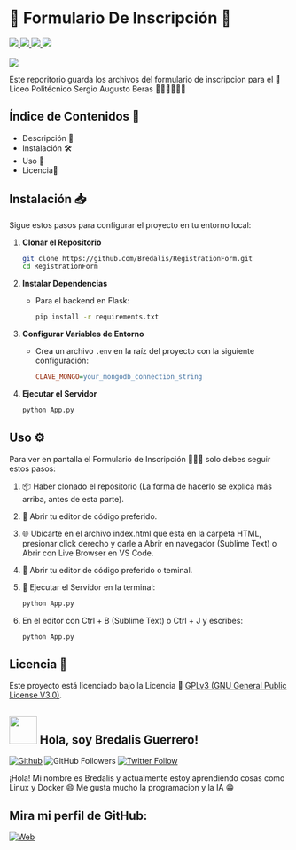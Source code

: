 <h1><b>📝 Formulario De Inscripción 📝</b></h1>
<a href="https://lenguajehtml.com/" target="_blank"> 
  <img src="https://img.shields.io/badge/HTML-E74C3C">
</a>
<a href="https://lenguajecss.com/" target="_blank">
  <img src="https://img.shields.io/badge/CSS-3498DB">  
</a>
<a href="https://lenguajejs.com/" target="_blank">
  <img src="https://img.shields.io/badge/JavaScript-F7DC6F">
</a>
<a href="https://www.php.net/docs.php" target="_blank">
  <img src="https://img.shields.io/badge/PHP-A569BD">
</a>
<br><br>

<img src="https://i.pinimg.com/236x/6b/27/69/6b2769eeeddbb7a575b20e34f70ec8d5.jpg">

<p>
  Este reporitorio guarda los archivos del formulario de inscripcion para el 🏫 Liceo
  Politécnico Sergio Augusto Beras 👩🏻‍🎓👨🏻‍🎓
</p>

## Índice de Contenidos 🧾

- Descripción 📝
- Instalación 🛠️
- Uso 📘
- Licencia📜

## **Instalación** 📥

Sigue estos pasos para configurar el proyecto en tu entorno local:

1. **Clonar el Repositorio**
    ```bash
    git clone https://github.com/Bredalis/RegistrationForm.git
    cd RegistrationForm
    ```

2. **Instalar Dependencias**
    - Para el backend en Flask:
      ```bash
      pip install -r requirements.txt
      ```

3. **Configurar Variables de Entorno**
    - Crea un archivo `.env` en la raíz del proyecto con la siguiente configuración:
      ```ini
      CLAVE_MONGO=your_mongodb_connection_string
      ```

4. **Ejecutar el Servidor**
    ```bash
    python App.py
    ```

## Uso ⚙️

Para ver en pantalla el Formulario de Inscripción 👩🏻‍🎓 solo debes seguir estos pasos:

1. 📦 Haber clonado el repositorio (La forma de hacerlo se explica más arriba, antes de esta parte).

2. 📝 Abrir tu editor de código preferido.

3.  🌐 Ubicarte en el archivo index.html que está en la carpeta HTML, presionar click derecho y darle
   a Abrir en navegador (Sublime Text) o Abrir con Live Browser en VS Code.

2. 📝 Abrir tu editor de código preferido o teminal.

1. 🔧 Ejecutar el Servidor en la terminal:
    ```bash
    python App.py
    ```

4. En el editor con Ctrl + B (Sublime Text) o Ctrl + J y escribes:
    ```bash
    python App.py

## Licencia 📜

Este proyecto está licenciado bajo la Licencia 📜 <a href="https://www.gnu.org/licenses/gpl-3.0.en.html" target="_blank">GPLv3 (GNU General Public License V3.0)</a>.

## <img src="https://avatars.githubusercontent.com/u/111624948?s=400&u=cd081f79392220d8cd2a22f2a8d5d3b18814350a&v=4" width="50" height="50"> Hola, soy Bredalis Guerrero!
[![Github](https://img.shields.io/github/followers/Bredalis?label=Follow&style=social)](https://github.com/Bredalis)
![GitHub Followers](https://img.shields.io/github/stars/bredalis?style=social)
[![Twitter Follow](https://img.shields.io/twitter/follow/bredalis_P?style=social)](https://twitter.com/bredalis_P)

¡Hola! Mi nombre es Bredalis y actualmente estoy aprendiendo cosas como Linux y Docker 😄
Me gusta mucho la programacion y la IA 😁

## Mira mi perfil de GitHub:
[![Web](https://img.shields.io/badge/GitHub-Bredalis-14a1f0?style=for-the-badge&logo=github&logoColor=white&labelColor=101010)](https://github.com/bredalis)
